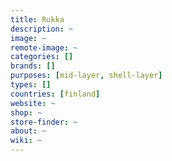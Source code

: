 ```yaml
---
title: Rukka
description: ~
image: ~
remote-image: ~
categories: []
brands: []
purposes: [mid-layer, shell-layer]
types: []
countries: [finland]
website: ~
shop: ~
store-finder: ~
about: ~
wiki: ~
---
```

